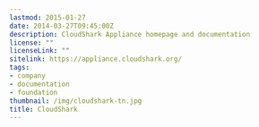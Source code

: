 ```yaml
---
lastmod: 2015-01-27
date: 2014-03-27T09:45:00Z
description: CloudShark Appliance homepage and documentation
license: ""
licenseLink: ""
sitelink: https://appliance.cloudshark.org/
tags:
- company
- documentation
- foundation
thumbnail: /img/cloudshark-tn.jpg
title: CloudShark
---
```


